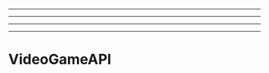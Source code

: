 -----------------------------------------------------------------------------------------------
----------------------------------------------------------------------------------------------------
----------------------------------------------------------------------------------------------------
-------------------------------------------------------
# VideoGameAPI
